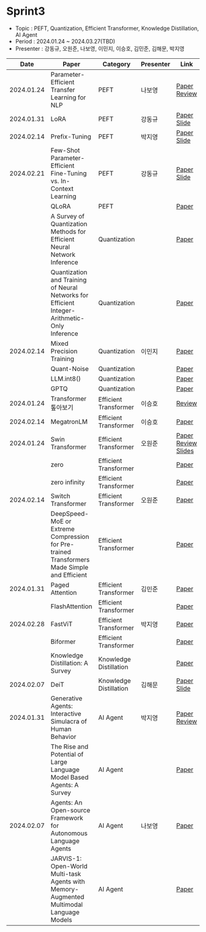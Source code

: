 # Sprint3

- Topic : PEFT, Quantization, Efficient Transformer, Knowledge Distillation, AI Agent
- Period : 2024.01.24 ~ 2024.03.27(TBD)
- Presenter : 강동규, 오원준, 나보영, 이민지, 이승호, 김민준, 김해문, 박지영

| Date | Paper | Category | Presenter | Link |
| ---- | ---- | ---- | ---- | ---- |
| 2024.01.24 | Parameter-Efficient Transfer Learning for NLP | PEFT | 나보영 | [Paper](https://arxiv.org/abs/1902.00751)</br>[Review](https://github.com/devkade/DeepSync/blob/main/Docs/sprint3/Parameter-Efficient%20Transfer%20Learning%20for%20NLP.pdf) |
| 2024.01.31 | LoRA | PEFT | 강동규 | [Paper](https://arxiv.org/abs/2106.09685)</br> [Slide](https://github.com/devkade/DeepSync/tree/main/Docs/sprint3/LoRA.pdf) |
| 2024.02.14 | Prefix-Tuning | PEFT | 박지영 | [Paper](https://arxiv.org/abs/2101.00190) </br> [Slide](https://github.com/devkade/DeepSync/blob/bc4ac2695c945d1985f974900bba35cf6727394c/Docs/sprint3/Prefix-Tuning%20Optimizing%20Continuous%20Prompts%20for%20Generation.pdf) |
| 2024.02.21 | Few-Shot Parameter-Efficient Fine-Tuning vs. In-Context Learning | PEFT | 강동규 | [Paper](https://arxiv.org/abs/2205.05638) <br>[Slide](https://github.com/devkade/DeepSync/blob/main/Docs/sprint3/Few-Shot%20PEFT%20is%20Better%20and%20Cheaper%20than%20ICL.pdf) |
|  | QLoRA | PEFT |  | [Paper](https://arxiv.org/abs/2305.14314) |
|  | A Survey of Quantization Methods for Efficient Neural Network Inference | Quantization |  | [Paper](https://arxiv.org/abs/2103.13630) |
|  | Quantization and Training of Neural Networks for Efficient Integer-Arithmetic-Only Inference | Quantization |  | [Paper](https://arxiv.org/abs/1712.05877) |
| 2024.02.14 | Mixed Precision Training | Quantization | 이민지 | [Paper](https://arxiv.org/abs/1710.03740) |
|  | Quant-Noise | Quantization |  | [Paper](https://arxiv.org/abs/2004.07320) |
|  | LLM.int8() | Quantization |  | [Paper](https://arxiv.org/abs/2208.07339) |
|  | GPTQ | Quantization |  | [Paper](https://arxiv.org/abs/2210.17323) |
| 2024.01.24 | Transformer 톺아보기 | Efficient Transformer | 이승호 |[Review](https://github.com/devkade/DeepSync/blob/main/Docs/sprint3/Transformer%ED%86%BA%EC%95%84%EB%B3%B4%EA%B8%B0.md)  |
| 2024.02.14 | MegatronLM | Efficient Transformer | 이승호 | [Paper](https://arxiv.org/abs/1909.08053) |
| 2024.01.24 | Swin Transformer | Efficient Transformer | 오원준 | [Paper](https://arxiv.org/abs/2103.14030)</br>[Review](https://ownogatari.xyz/posts/swin/)</br>[Slides](https://drive.google.com/file/d/1lKkg_PGO7e2EJt5hMZuLiPtA4QZJhIgo/view?usp=sharing)   |
|  | zero | Efficient Transformer |  | [Paper](https://arxiv.org/abs/1910.02054) |
|  | zero infinity | Efficient Transformer |  | [Paper](https://arxiv.org/abs/2104.07857) |
| 2024.02.14 | Switch Transformer | Efficient Transformer | 오원준  | [Paper](https://arxiv.org/abs/2101.03961) |
|  | DeepSpeed-MoE or Extreme Compression for Pre-trained Transformers Made Simple and Efficient | Efficient Transformer |  | [Paper](https://arxiv.org/abs/2201.05596) |
| 2024.01.31 | Paged Attention | Efficient Transformer | 김민준 | [Paper](https://arxiv.org/abs/2309.06180) |
|  | FlashAttention | Efficient Transformer |  | [Paper](https://arxiv.org/abs/2205.14135) |
| 2024.02.28 | FastViT | Efficient Transformer | 박지영 | [Paper](https://arxiv.org/pdf/2303.14189.pdf) |
|  | Biformer | Efficient Transformer |  | [Paper](https://arxiv.org/pdf/2303.08810.pdf) |
|  | Knowledge Distillation: A Survey | Knowledge Distillation |  | [Paper](https://arxiv.org/abs/2006.05525) |
| 2024.02.07 | DeiT | Knowledge Distillation | 김해문 | [Paper](https://arxiv.org/abs/2012.12877)</br> [Slide](https://drive.google.com/file/d/1d6lnXw-qwoMDoWg8OdR99ZwrW4xdUmxJ/view?usp=sharing)  |
| 2024.01.31 | Generative Agents: Interactive Simulacra of Human Behavior | AI Agent | 박지영 | [Paper](https://arxiv.org/abs/2304.03442)</br>[Review](https://github.com/devkade/DeepSync/blob/main/Docs/sprint3/Generative.Agents-Interactive.Simulacra.of.Human.Behavior.pdf) |
|  | The Rise and Potential of Large Language Model Based Agents: A Survey | AI Agent |  | [Paper](https://arxiv.org/abs/2309.07864) |
| 2024.02.07 | Agents: An Open-source Framework for Autonomous Language Agents | AI Agent | 나보영 | [Paper](https://arxiv.org/abs/2309.07870)</br>      |
|  | JARVIS-1: Open-World Multi-task Agents with Memory-Augmented Multimodal Language Models | AI Agent |  | [Paper](https://arxiv.org/abs/2311.05997) |
